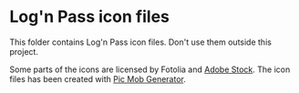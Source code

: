# Log'n Pass icon files

This folder contains Log'n Pass icon files. Don't use them outside this project.

Some parts of the icons are licensed by Fotolia and [Adobe Stock](https://vasur.fr/adobestock).
The icon files has been created with [Pic Mob Generator](https://picmobgenerator.olfsoftware.fr).
